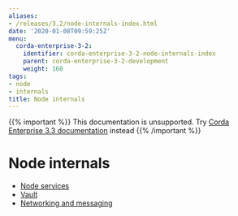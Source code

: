 ```yaml
---
aliases:
- /releases/3.2/node-internals-index.html
date: '2020-01-08T09:59:25Z'
menu:
  corda-enterprise-3-2:
    identifier: corda-enterprise-3-2-node-internals-index
    parent: corda-enterprise-3-2-development
    weight: 160
tags:
- node
- internals
title: Node internals
---
```

{{% important %}}
This documentation is unsupported.
Try [Corda Enterprise 3.3 documentation](/docs/corda-enterprise/3.3/_index.md) instead
{{% /important %}}


# Node internals



* [Node services](node-services.md)
* [Vault](vault.md)
* [Networking and messaging](messaging.md)



